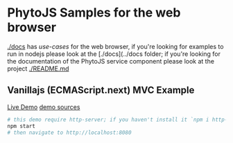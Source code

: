 # PhytoJS Samples for the web browser
[./docs](../docs) has *use-cases* for the web browser, if you're looking for examples to run in nodejs please look at the [./docs](../docs folder; if you're looking for the documentation of the PhytoJS service component please look at the project [./README.md](../readme.md)  

## Vanillajs (ECMAScript.next) MVC Example
[Live Demo](https://rondinif.github.io/rondinif/phytojs)
[demo sources](./docs/mvc)
``` bash 
# this demo require http-server; if you haven't install it `npm i http-server -g`
npm start 
# then navigate to http://localhost:8080 
```



<!--
## JS 
./bootstrap.js
    - ./helpers.js
    - ./app.js 
        - ./phyto.js ( from witch import {updatePhyto} in app.js )
            - :=[has a]=> docs/view.js (bind + render = abstracts away the browser's DOM completely) 
                - phytoList
                - phytoItemCounter
                - newPhyto
                    ( instantiated with a ./template.js )
                      render(viewCmd, parameter) <<## riceve i vari diversi comandi dal controller 

                        - defaultTemplate
                        - show(data) - binds data to the template and shows (return) as a view
                        - clearCompletedButton(phyta)
                        - itemCounter
            - :=[has a]=> Store initiated with a name ( see store.js )
                - methods to manage local storage data:{ plsnts}
            - :=[has a]=> Model that receive the Store when instantiated
                :=[has a]=> Store initiate with a name ( see store.js )
                - create(entityId, callback)  save the new entityId into the Store ##> used by controller.addItem
                - read(query, callback) -- query the storage ##> used by controller.showAll, showCompleted
                - update(id, data, callback)
                - remove(id, callback)
                - removeAll
                - getCount
            - :=[has + => Controller initiated with  (model, view)
                - uses read/write to the storage by the model 
                - send render commands to the view
 

## CSS
./app.css
./pytoapp.css
    - todpapp       phytoapp
    - new-todo      new-phyto  
    - todo-list     phyto-list

-->